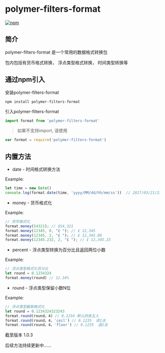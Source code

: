# polymer-filters-format
[![npm](https://img.shields.io/npm/v/polymer-filters-format.svg?style=flat-square)](https://www.npmjs.com/package/polymer-filters-format)

## 简介

polymer-filters-format 是一个常用的数据格式转换包

包内包括有货币格式转换， 浮点类型格式转换， 时间类型转换等

## 通过npm引入

安装polymer-filters-format

```shell
npm install polymer-filters-format
```
引入polymer-filters-format

```javascript
import format from 'polymer-filters-format'
```

>如果不支持import, 请使用

```javascript
var format = require('polymer-filters-format')
```

## 内置方法

- date - 时间格式转换方法

Example:

```javascript
let time = new Date()
console.log(format.date(time, 'yyyy/MM/dd/hh/mm/ss'))  // 2017/03/21/23/34/32

```

- money - 货币格式化

Example:

```javascript
// 货币格式化
format.money(54321); // $54,321
format.money(12345, 0, "£ "); // £ 12,345
format.money(12345, 2, "£ "); // £ 12,345.00
format.money(12345.232, 2, "£ "); // £ 12,345.23

```

- percent - 浮点类型转换为百分比且返回两位小数

Example:

```javascript
// 浮点类型格式化百分比
let round = 0.1234324
format.money(round) // 12.34%
```

- round - 浮点类型保留小数N位

Example:

```javascript
// 浮点类型截取格式化
let round = 0.1234324323243
format.round(round，4) // 0.1234 默认四舍五入
format.round(round，4，'ceil') // 0.1235  进1法
format.round(round，4，'floor') // 0.1235  退1法
```
截至版本 1.0.3

后续方法持续更新中......